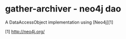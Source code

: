 gather-archiver - neo4j dao
===========================
A DataAccessObject implementation using [Neo4j][1]

[1] http://neo4j.org/

